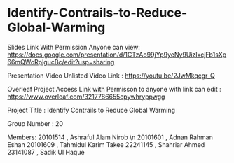 # Identify-Contrails-to-Reduce-Global-Warming

Slides Link With Permission Anyone can view:
https://docs.google.com/presentation/d/1CTzAo99jYp9yeNy9UizIxcjFb1sXp66mQWoRplgucBc/edit?usp=sharing

Presentation Video Unlisted Video Link :
https://youtu.be/2JwMkqcgr_Q

Overleaf Project Access Link with Permisson to anyone with link can edit :
https://www.overleaf.com/3217786655cpywhryppwgg

Project Title :
Identify Contrails to Reduce Global Warming

Group Number :
20

Members:
20101514 , Ashraful Alam Nirob \n
20101601 , Adnan Rahman Eshan
20101609 , Tahmidul Karim Takee
22241145 , Shahriar Ahmed
23141087 , Sadik Ul Haque
